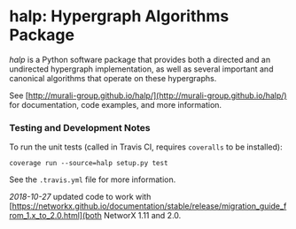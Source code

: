 halp: Hypergraph Algorithms Package<br>
==========

_halp_ is a Python software package that provides both a directed and an undirected hypergraph implementation, as well as several important and canonical algorithms that operate on these hypergraphs.

See [http://murali-group.github.io/halp/](http://murali-group.github.io/halp/) for documentation, code examples, and more information.

### Testing and Development Notes
To run the unit tests (called in Travis CI, requires `coveralls` to be installed):
```
coverage run --source=halp setup.py test
```
See the `.travis.yml` file for more information.

*2018-10-27* updated code to work with [https://networkx.github.io/documentation/stable/release/migration_guide_from_1.x_to_2.0.html](both NetworX 1.11 and 2.0.
